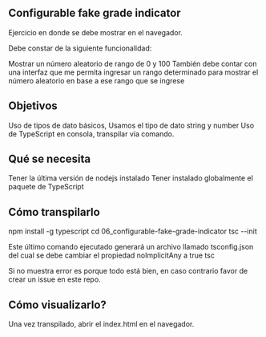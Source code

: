 Configurable fake grade indicator
-------------------------------------
Ejercicio en donde se debe mostrar en el navegador.

Debe constar de la siguiente funcionalidad:

Mostrar un número aleatorio de rango de 0 y 100
También debe contar con una interfaz que me permita ingresar un rango determinado para mostrar el número aleatorio en base a ese rango que se ingrese

Objetivos
------------------------
Uso de tipos de dato básicos, Usamos el tipo de dato string y number
Uso de TypeScript en consola, transpilar vía comando.

Qué se necesita
--------------------------
Tener la última versión de nodejs instalado
Tener instalado globalmente el paquete de TypeScript

Cómo transpilarlo
-------------------------
npm install -g typescript
cd 06_configurable-fake-grade-indicator
tsc --init

Este último comando ejecutado generará un archivo llamado tsconfig.json del cual se debe cambiar el propiedad noImplicitAny a true
tsc

Si no muestra error es porque todo está bien, en caso contrario favor de crear un issue en este repo.

Cómo visualizarlo?
-------------------------
Una vez transpilado, abrir el index.html en el navegador.